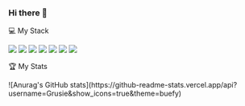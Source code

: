 ### Hi there 👋

<!--
**Grusie/Grusie** is a ✨ _special_ ✨ repository because its `README.md` (this file) appears on your GitHub profile.

Here are some ideas to get you started:

- 🔭 I’m currently working on ...
- 🌱 I’m currently learning ...
- 👯 I’m looking to collaborate on ...
- 🤔 I’m looking for help with ...
- 💬 Ask me about ...
- 📫 How to reach me: ...
- 😄 Pronouns: ...
- ⚡ Fun fact: ...
-->


<div>
<p>💻 My Stack</p>
<p><img src="https://img.shields.io/badge/Android-3DDC84?style=flat-square&amp;logo=Android&amp;logoColor=white" /> <img src="https://img.shields.io/badge/Kotlin-7F52FF?style=flat-square&amp;logo=kotlin&amp;logoColor=white" /> <img src="https://img.shields.io/badge/AndroidStudio-3DDC84?style=flat-square&amp;logo=AndroidStudio&amp;logoColor=white" /> <img src="https://img.shields.io/badge/Java-ff0000?style=flat-square&amp;logo=java&amp;logoColor=white" /> <img src="https://img.shields.io/badge/Github-181717?style=flat-square&amp;logo=Github&amp;logoColor=white" /> <img src="https://img.shields.io/badge/Firebase-FFCA28?style=flat-square&amp;logo=firebase&amp;logoColor=white" /> <img src="https://img.shields.io/badge/Notion-black?style=flat-square&amp;logo=Notion&amp;logoColor=white" /></p>
</div>

<div> 
  <p> 🏆 My Stats </p>
<p>
![Anurag's GitHub stats](https://github-readme-stats.vercel.app/api?username=Grusie&show_icons=true&theme=buefy)
</p>
</div>
